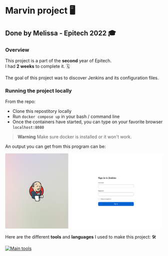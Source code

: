 # Marvin project :desktop_computer:

## Done by Melissa - Epitech 2022 :mortar_board:

### Overview

This project is a part of the **second** year of Epitech. <br>
I had **2 weeks** to complete it. :spiral_calendar: <br>

The goal of this project was to discover Jenkins and its configuration files. <br>

### Running the project locally

From the repo:

- Clone this repostitory locally
- Run `docker compose up` in your bash / command line
- Once the containers have started, you can type on your favorite browser `localhost:8080`

> **Warning**
> Make sure docker is installed or it won't work.

An output you can get from this program can be:

![img.png](assets/jenkins.png)

Here are the different **tools** and **languages** I used to make this project: :hammer_and_wrench:

[![Main tools](https://skillicons.dev/icons?i=docker,jenkins,vscode,github,md&perline=9)](https://github.com/tandpfun/skill-icons)
